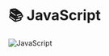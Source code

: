 # 📚 JavaScript
![JavaScript](https://img.shields.io/badge/javascript-%23323330.svg?style=for-the-badge&logo=javascript&logoColor=%23F7DF1E)
